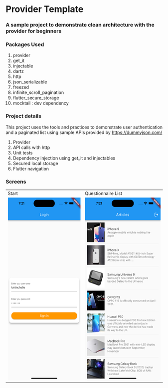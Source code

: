 # Provider Template

### A sample project to demonstrate clean architecture with the provider for beginners

### Packages Used
1. provider
2. get_it
3. injectable
4. dartz
5. http
6. json_serializable
7. freezed
8. infinite_scroll_pagination
9. flutter_secure_storage
10. mocktail : dev dependency

### Project details
This project uses the tools and practices to demonstrate user authentication and a paginated list using sample APIs provided by https://dummyjson.com/
1. Provider
2. API calls with http
3. Unit tests
4. Dependency injection using get_it and injectables
5. Secured local storage
6. Flutter navigation

### Screens
<table>
  <tr>
     <td>Start</td>
     <td>Questionnaire List</td>
  </tr>
  <tr>
    <td><img src="screenshots/sc_1.png" width=270 height=585></td>
    <td><img src="screenshots/sc_2.png" width=270 height=585></td>
  </tr>
 </table>

